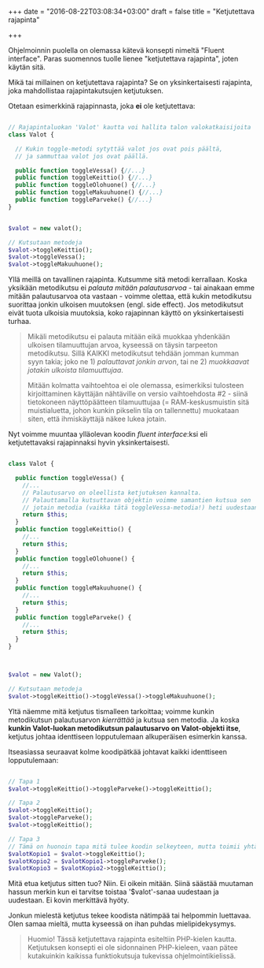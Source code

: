 +++
date = "2016-08-22T03:08:34+03:00"
draft = false
title = "Ketjutettava rajapinta"

+++

Ohjelmoinnin puolella on olemassa kätevä konsepti nimeltä "Fluent interface". Paras suomennos tuolle lienee "ketjutettava rajapinta", joten käytän sitä.

Mikä tai millainen on ketjutettava rajapinta? Se on yksinkertaisesti rajapinta, joka mahdollistaa rajapintakutsujen ketjutuksen.

Otetaan esimerkkinä rajapinnasta, joka **ei** ole ketjutettava:

```php

// Rajapintaluokan 'Valot' kautta voi hallita talon valokatkaisijoita
class Valot {

  // Kukin toggle-metodi sytyttää valot jos ovat pois päältä,
  // ja sammuttaa valot jos ovat päällä.

  public function toggleVessa() {//...}
  public function toggleKeittio() {//...}
  public function toggleOlohuone() {//...}
  public function toggleMakuuhuone() {//...}
  public function toggleParveke() {//...}
}

```

```php

$valot = new valot();

// Kutsutaan metodeja
$valot->toggleKeittio();
$valot->toggleVessa();
$valot->toggleMakuuhuone();

```

Yllä meillä on tavallinen rajapinta. Kutsumme sitä metodi kerrallaan. Koska yksikään metodikutsu ei *palauta mitään palautusarvoa* - tai ainakaan emme mitään palautusarvoa ota vastaan - voimme olettaa, että kukin metodikutsu suorittaa jonkin ulkoisen muutoksen (engl. side effect). Jos metodikutsut eivät tuota ulkoisia muutoksia, koko rajapinnan käyttö on yksinkertaisesti turhaa.

> Mikäli metodikutsu ei palauta mitään eikä muokkaa yhdenkään ulkoisen tilamuuttujan arvoa, kyseessä on täysin tarpeeton metodikutsu. Sillä KAIKKI metodikutsut tehdään jomman kumman syyn takia; joko ne 1) *palauttavat jonkin arvon*, tai ne 2) *muokkaavat jotakin ulkoista tilamuuttujaa*. 
>
> Mitään kolmatta vaihtoehtoa ei ole olemassa, esimerkiksi tulosteen kirjoittaminen käyttäjän nähtäville on versio vaihtoehdosta #2 - siinä tietokoneen näyttöpäätteen tilamuuttujaa (= RAM-keskusmuistin sitä muistialuetta, johon kunkin pikselin tila on tallennettu) muokataan siten, että ihmiskäyttäjä näkee lukea jotain.

Nyt voimme muuntaa ylläolevan koodin *fluent interface*:ksi eli ketjutettavaksi rajapinnaksi hyvin yksinkertaisesti. 

```php

class Valot {

  public function toggleVessa() {
    //...
    // Palautusarvo on oleellista ketjutuksen kannalta. 
    // Palauttamalla kutsuttavan objektin voimme samantien kutsua sen
    // jotain metodia (vaikka tätä toggleVessa-metodia!) heti uudestaan.
    return $this;
  }
  public function toggleKeittio() {
    //...
    return $this;
  }
  public function toggleOlohuone() {
    //...
    return $this;
  }
  public function toggleMakuuhuone() {
    //...
    return $this;
  }
  public function toggleParveke() {
    //...
    return $this;
  }
}

```

```php


$valot = new Valot();

// Kutsutaan metodeja
$valot->toggleKeittio()->toggleVessa()->toggleMakuuhuone();

```

Yltä näemme mitä ketjutus tismalleen tarkoittaa; voimme kunkin metodikutsun palautusarvon *kierrättää* ja kutsua sen metodia. Ja koska **kunkin Valot-luokan metodikutsun palautusarvo on Valot-objekti itse**, ketjutus johtaa identtiseen lopputulemaan alkuperäisen esimerkin kanssa.

Itseasiassa seuraavat kolme koodipätkää johtavat kaikki identtiseen lopputulemaan:

```php 

// Tapa 1
$valot->toggleKeittio()->toggleParveke()->toggleKeittio();

// Tapa 2
$valot->toggleKeittio();
$valot->toggleParveke();
$valot->toggleKeittio();

// Tapa 3
// Tämä on huonoin tapa mitä tulee koodin selkeyteen, mutta toimii yhtäkaikki.
$valotKopio1 = $valot->toggleKeittio();
$valotKopio2 = $valotKopio1->toggleParveke();
$valotKopio3 = $valotKopio2->toggleKeittio();

```

Mitä etua ketjutus sitten tuo? Niin. Ei oikein mitään. Siinä säästää muutaman hassun merkin kun ei tarvitse toistaa '$valot'-sanaa uudestaan ja uudestaan. Ei kovin merkittävä hyöty. 

Jonkun mielestä ketjutus tekee koodista nätimpää tai helpommin luettavaa. Olen samaa mieltä, mutta kyseessä on ihan puhdas mielipidekysymys. 

> Huomio! Tässä ketjutettava rajapinta esiteltiin PHP-kielen kautta. Ketjutuksen konsepti ei ole sidonnainen PHP-kieleen, vaan pätee kutakuinkin kaikissa funktiokutsuja tukevissa ohjelmointikielissä.








